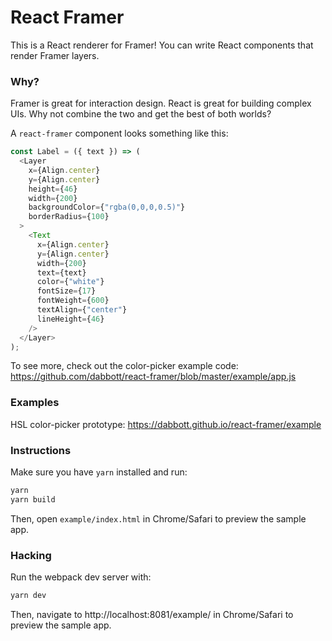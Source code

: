 # React Framer

This is a React renderer for Framer! You can write React components that render Framer layers.

### Why?

Framer is great for interaction design. React is great for building complex UIs. Why not combine the two and get the best of both worlds?

A `react-framer` component looks something like this:

```js
const Label = ({ text }) => (
  <Layer
    x={Align.center}
    y={Align.center}
    height={46}
    width={200}
    backgroundColor={"rgba(0,0,0,0.5)"}
    borderRadius={100}
  >
    <Text
      x={Align.center}
      y={Align.center}
      width={200}
      text={text}
      color={"white"}
      fontSize={17}
      fontWeight={600}
      textAlign={"center"}
      lineHeight={46}
    />
  </Layer>
);
```

To see more, check out the color-picker example code: https://github.com/dabbott/react-framer/blob/master/example/app.js

### Examples

HSL color-picker prototype: https://dabbott.github.io/react-framer/example

### Instructions

Make sure you have `yarn` installed and run:

```bash
yarn
yarn build
```

Then, open `example/index.html` in Chrome/Safari to preview the sample app.

### Hacking

Run the webpack dev server with:

```bash
yarn dev
```

Then, navigate to http://localhost:8081/example/ in Chrome/Safari to preview the sample app.
